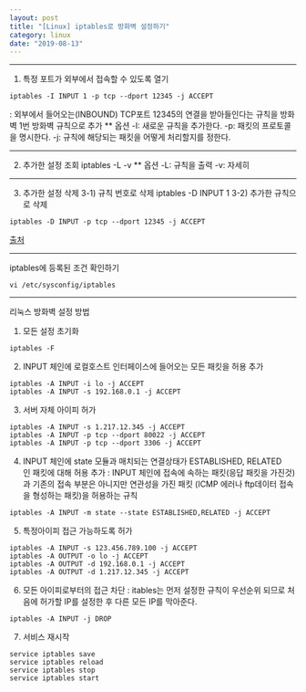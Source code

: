 ```yaml
---
layout: post
title: "[Linux] iptables로 방화벽 설정하기"
category: linux
date: "2019-08-13"
---
```


---
1) 특정 포트가 외부에서 접속할 수 있도록 열기
```
iptables -I INPUT 1 -p tcp --dport 12345 -j ACCEPT
```
 : 외부에서 들어오는(INBOUND) TCP포트 12345의 연결을 받아들인다는 규칙을 방화벽 1번 방화벽 규칙으로 추가
** 옵션
-I: 새로운 규칙을 추가한다.
-p: 패킷의 프로토콜을 명시한다.
-j: 규칙에 해당되는 패킷을 어떻게 처리할지를 정한다.

---
2) 추가한 설정 조회
iptables -L -v
** 옵션
-L: 규칙을 출력
-v: 자세히

---
3) 추가한 설정 삭제
3-1) 규칙 번호로 삭제
iptables -D INPUT 1
3-2) 추가한 규칙으로 삭제
```
iptables -D INPUT -p tcp --dport 12345 -j ACCEPT
```

[출처](https://server-engineer.tistory.com/418)


---
iptables에 등록된 조건 확인하기
```
vi /etc/sysconfig/iptables
```

---
리눅스 방화벽 설정 방법

1) 모든 설정 초기화
```
iptables -F
```

2) INPUT 체인에 로컬호스트 인터페이스에 들어오는 모든 패킷을 허용 추가
```
iptables -A INPUT -i lo -j ACCEPT 
iptables -A INPUT -s 192.168.0.1 -j ACCEPT
```

3) 서버 자체 아이피 허가
```
iptables -A INPUT -s 1.217.12.345 -j ACCEPT
iptables -A INPUT -p tcp --dport 80022 -j ACCEPT
iptables -A INPUT -p tcp --dport 3306 -j ACCEPT 
```

4) INPUT 체인에 state 모듈과 매치되는 연결상태가 ESTABLISHED, RELATED인 패킷에 대해 허용 추가
: INPUT 체인에 접속에 속하는 패킷(응답 패킷을 가진것)과 기존의 접속 부분은 아니지만 연관성을 가진 패킷 (ICMP 에러나 ftp데이터 접속을 형성하는 패킷)을 허용하는 규칙
```
iptables -A INPUT -m state --state ESTABLISHED,RELATED -j ACCEPT
```

5) 특정아이피 접근 가능하도록 허가
```
iptables -A INPUT -s 123.456.789.100 -j ACCEPT
iptables -A OUTPUT -o lo -j ACCEPT
iptables -A OUTPUT -d 192.168.0.1 -j ACCEPT
iptables -A OUTPUT -d 1.217.12.345 -j ACCEPT
```

6) 모든 아이피로부터의 접근 차단 : itables는 먼저 설정한 규칙이 우선순위 되므로 처음에 허가할 IP를 설정한 후 다른 모든 IP를 막아준다.
```
iptables -A INPUT -j DROP
```

7) 서비스 재시작
```
service iptables save
service iptables reload
service iptables stop
service iptables start
```
